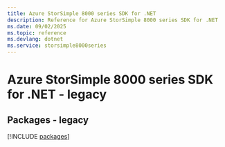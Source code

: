 ```yaml
---
title: Azure StorSimple 8000 series SDK for .NET
description: Reference for Azure StorSimple 8000 series SDK for .NET
ms.date: 09/02/2025
ms.topic: reference
ms.devlang: dotnet
ms.service: storsimple8000series
---
```

# Azure StorSimple 8000 series SDK for .NET - legacy
## Packages - legacy
[!INCLUDE [packages](storsimple-8000-series-index.md)]